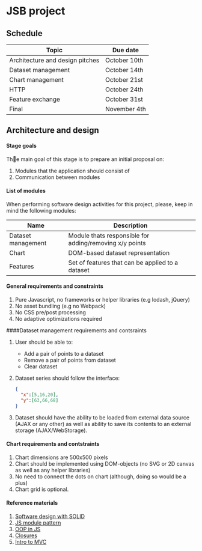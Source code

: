 # JSB project

## Schedule

| Topic                           | Due date     |
| ------------------------------- | ------------ |
| Architecture and design pitches | October 10th |
| Dataset management              | October 14th |
| Chart management                | October 21st |
| HTTP                            | October 24th |
| Feature exchange                | October 31st |
| Final                           | November 4th |

## Architecture and design

#### Stage goals

The main goal of this stage is to prepare an initial proposal on:

1.  Modules that the application should consist of
2.  Communication between modules

#### List of modules

When performing software design activities for this project, please, keep in mind the following modules:

| Name               | Description                                             |
| ------------------ | ------------------------------------------------------- |
| Dataset management | Module thats responsible for adding/removing x/y points |
| Chart              | DOM-based dataset representation                        |
| Features           | Set of features that can be applied to a dataset        |

#### General requirements and constraints 

1. Pure Javascript, no frameworks or helper libraries (e.g lodash, jQuery)
2. No asset bundling (e.g no Webpack)
3. No CSS pre/post processing 
4. No adaptive optimizations required

####Dataset management requirements and contsraints

1. User should be able to:

   - Add a pair of points to a dataset
   - Remove a pair of points from dataset
   - Clear  dataset

2. Dataset series should follow the interface:

   ```json
   {
     "x":[5,16,20],
     "y":[63,66,68]
   }
   ```

3. Dataset should have the ability to be loaded from external data source (AJAX or any other) as well as ability to save its contents to an external storage (AJAX/WebStorage).

#### Chart requirements and contstraints

1. Chart dimensions are 500x500 pixels
2. Chart should be implemented using DOM-objects (no SVG or 2D canvas as well as any helper libraries)
3. No need to connect the dots on chart (although, doing so would be a plus)
4. Chart grid is optional.

#### Reference materials

1. [Software design with SOLID](https://medium.com/webbdev/solid-4ffc018077da)
2. [JS module pattern](https://coryrylan.com/blog/javascript-module-pattern-basics)
3. [OOP in JS](http://jsraccoon.ru/es6-classes)
4. [Closures](https://learn.javascript.ru/closures-module)
5. [Intro to MVC](https://blog.codinghorror.com/understanding-model-view-controller/)

